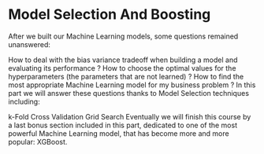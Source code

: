 # Model Selection And Boosting

After we built our Machine Learning models, some questions remained unanswered:

How to deal with the bias variance tradeoff when building a model and evaluating its performance ?
How to choose the optimal values for the hyperparameters (the parameters that are not learned) ?
How to find the most appropriate Machine Learning model for my business problem ?
In this part we will answer these questions thanks to Model Selection techniques including:

k-Fold Cross Validation
Grid Search
Eventually we will finish this course by a last bonus section included in this part, dedicated to one of the most powerful Machine Learning model, that has become more and more popular: XGBoost.



